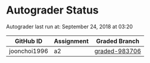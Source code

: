# Autograder Status
Autograder last run at: September 24, 2018 at 03:20

| GitHub ID | Assignment | Graded Branch |
|-----------|------------|---------------|
| joonchoi1996 | a2 | [graded-983706](https://github.com/Fall2018COMP401-001/a2-joonchoi1996/tree/graded-983706) | 
